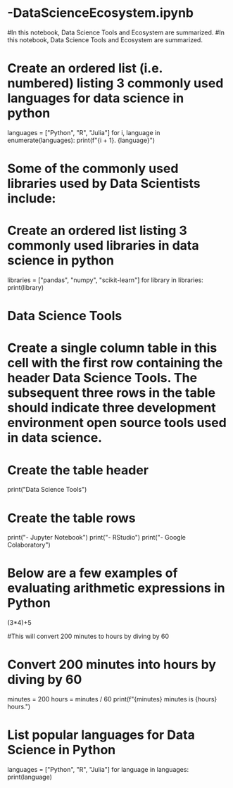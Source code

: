 # -DataScienceEcosystem.ipynb
#In this notebook, Data Science Tools and Ecosystem are summarized.
#In this notebook, Data Science Tools and Ecosystem are summarized.
# Create an ordered list (i.e. numbered) listing 3 commonly used languages for data science in python
languages = ["Python", "R", "Julia"]
for i, language in enumerate(languages):
    print(f"{i + 1}. {language}")
# Some of the commonly used libraries used by Data Scientists include:
# Create an ordered list listing 3 commonly used libraries in data science in python
libraries = ["pandas", "numpy", "scikit-learn"]
for library in libraries:
    print(library)

# Data Science Tools
# Create a single column table in this cell with the first row containing the header Data Science Tools. The subsequent three rows in the table should indicate three development environment open source tools used in data science.
# Create the table header
print("Data Science Tools")
# Create the table rows
print("- Jupyter Notebook")
print("- RStudio")
print("- Google Colaboratory")

# Below are a few examples of evaluating arithmetic expressions in Python
(3*4)+5

#This will convert 200 minutes to hours by diving by 60
# Convert 200 minutes into hours by diving by 60
minutes = 200
hours = minutes / 60
print(f"{minutes} minutes is {hours} hours.")

# List popular languages for Data Science in Python
languages = ["Python", "R", "Julia"]
for language in languages:
    print(language)

